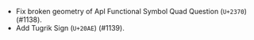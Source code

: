  * Fix broken geometry of Apl Functional Symbol Quad Question (`U+2370`) (#1138).
 * Add Tugrik Sign (`U+20AE`) (#1139).